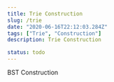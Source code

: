 ```yaml
---
title: Trie Construction
slug: /trie
date: "2020-06-16T22:12:03.284Z"
tags: ["Trie", "Construction"]
description: Trie Construction

status: todo
---
```


BST Construction
